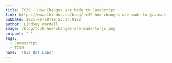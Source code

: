 ```yaml
---
title: TC39 - How Changes are Made to JavaScript
link: https://www.thisdot.co/blog/tc39-how-changes-are-made-to-javascript
pubDate: 2021-08-18T19:53:54.912Z
author: Lindsay Wardell
image: /blog/tc39-how-changes-are-made-to-js.png
snippet: " "
tags:
  - Javascript
  - TC39
name: 'This Dot Labs'
---
```

